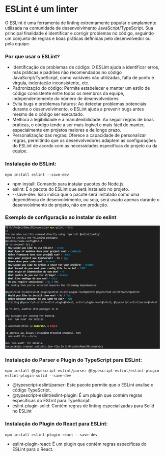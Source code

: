 #  ESLint é um linter

O ESLint é uma ferramenta de linting extremamente popular e amplamente utilizada na comunidade de desenvolvimento JavaScript/TypeScript. Sua principal finalidade é identificar e corrigir problemas no código, seguindo um conjunto de regras e boas práticas definidas pelo desenvolvedor ou pela equipe.

### Por que usar o ESLint?

- Identificação de problemas de código: O ESLint ajuda a identificar erros, más práticas e padrões não recomendados no código JavaScript/TypeScript, como variáveis não utilizadas, falta de ponto e vírgula, indentação inconsistente, etc.
- Padronização do código: Permite estabelecer e manter um estilo de código consistente entre todos os membros da equipe, independentemente do número de desenvolvedores.
- Evita bugs e problemas futuros: Ao detectar problemas potenciais durante o desenvolvimento, o ESLint ajuda a prevenir bugs antes mesmo de o código ser executado.
- Melhora a legibilidade e a manutenibilidade: Ao seguir regras de boas práticas, o código tende a ser mais legível e mais fácil de manter, especialmente em projetos maiores e de longo prazo.
- Personalização das regras: Oferece a capacidade de personalizar regras, permitindo que os desenvolvedores adaptem as configurações do ESLint de acordo com as necessidades específicas do projeto ou da equipe.

### Instalação do ESLint:

```
npm install eslint --save-dev
```

- npm install: Comando para instalar pacotes do Node.js.
- eslint: É o pacote do ESLint que será instalado no projeto.
- --save-dev: Isso indica que o pacote será instalado como uma dependência de desenvolvimento, ou seja, será usado apenas durante o desenvolvimento do projeto, não em produção.

### Exemplo de configuração ao instalar do eslint

![eslintInstall](./imagens/eslintInstall.png)

### Instalação do Parser e Plugin do TypeScript para ESLint:

```
npm install @typescript-eslint/parser @typescript-eslint/eslint-plugin eslint-plugin-solid --save-dev
```

- @typescript-eslint/parser: Este pacote permite que o ESLint analise o código TypeScript.
- @typescript-eslint/eslint-plugin: É um plugin que contém regras específicas do ESLint para TypeScript.
- eslint-plugin-solid: Contém regras de linting especializadas para Solid no ESLint

### Instalação do Plugin do React para ESLint:

```
npm install eslint-plugin-react --save-dev
```

- eslint-plugin-react: É um plugin que contém regras específicas do ESLint para o React.

